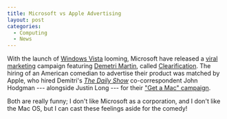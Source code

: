 ```yaml
---
title: Microsoft vs Apple Advertising
layout: post
categories:
  - Computing
  - News
---
```

With the launch of [Windows Vista](http://microsoft.com/windowsvista/) looming, Microsoft have released a [viral marketing](http://en.wikipedia.org/wiki/Viral_marketing) campaign featuring [Demetri Martin](http://demetrimartin.com/), called [Clearification](http://clearification.com/). The hiring of an American comedian to advertise their product was matched by Apple, who hired Demitri's _[The Daily Show](http://en.wikipedia.org/wiki/The_Daily_Show)_ co-correspondent John Hodgman --- alongside Justin Long --- for their ["Get a Mac" campaign](http://apple.com/getamac/ads/).

Both are really funny; I don't like Microsoft as a corporation, and I don't like the Mac OS, but I can cast these feelings aside for the comedy!